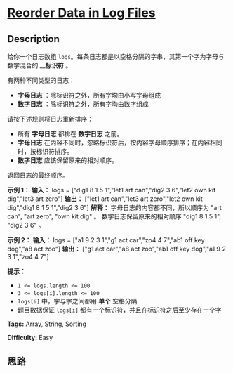 # [Reorder Data in Log Files][title]

## Description

给你一个日志数组 `logs`。每条日志都是以空格分隔的字串，其第一个字为字母与数字混合的 __**标识符** 。

有两种不同类型的日志：

  * **字母日志** ：除标识符之外，所有字均由小写字母组成
  * **数字日志** ：除标识符之外，所有字均由数字组成

请按下述规则将日志重新排序：

  * 所有 **字母日志** 都排在 **数字日志** 之前。
  * **字母日志** 在内容不同时，忽略标识符后，按内容字母顺序排序；在内容相同时，按标识符排序。
  * **数字日志** 应该保留原来的相对顺序。

返回日志的最终顺序。

**示例 1：**
            **输入：** logs = ["dig1 8 1 5 1","let1 art can","dig2 3 6","let2 own kit dig","let3 art zero"]    **输出：** ["let1 art can","let3 art zero","let2 own kit dig","dig1 8 1 5 1","dig2 3 6"]    **解释：**    字母日志的内容都不同，所以顺序为 "art can", "art zero", "own kit dig" 。    数字日志保留原来的相对顺序 "dig1 8 1 5 1", "dig2 3 6" 。    

**示例 2：**
            **输入：** logs = ["a1 9 2 3 1","g1 act car","zo4 4 7","ab1 off key dog","a8 act zoo"]    **输出：** ["g1 act car","a8 act zoo","ab1 off key dog","a1 9 2 3 1","zo4 4 7"]    

**提示：**

  * `1 <= logs.length <= 100`
  * `3 <= logs[i].length <= 100`
  * `logs[i]` 中，字与字之间都用 **单个** 空格分隔
  * 题目数据保证 `logs[i]` 都有一个标识符，并且在标识符之后至少存在一个字


**Tags:** Array, String, Sorting

**Difficulty:** Easy

## 思路

[title]: https://leetcode-cn.com/problems/reorder-data-in-log-files

